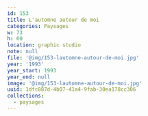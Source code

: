 ```yaml
---
id: 153
title: L'automne autour de moi
categories: Paysages
w: 73
h: 60
location: graphic studio
note: null
file: '@img/153-lautomne-autour-de-moi.jpg'
year: '1993'
year_start: 1993
year_end: null
image: '@img/153-lautomne-autour-de-moi.jpg'
uuid: 1dfc887d-4b07-41a4-9fab-30ea178cc306
collections:
  - paysages
---
```


